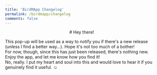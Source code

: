 ```yaml
---
title: 'BirdMApp Changelog'
permalink: /birdmapp/changelog
comments: false
---
```


<p style="text-align: center;">
# Hey there!

This pop-up will be used as a way to notify you if there's a new release (unless I find a better way...). Hope it's not too much of a bother!
<br>
For now, though, since this has just been released, there's nothing new. Enjoy the app, and let me know how you find it! 
<br>
No, really. I put my heart and soul into this and would love to hear it if you genuinely find it useful. ☺️
</p>

<!-- 

# Changelog

## [Unreleased]

## [1.1.1] - 2023-03-05


### Added

- Arabic translation (#444).
  
### Fixed

- Various broken links, page versions, and indentations.

### Changed

- Upgraded

### Removed

- Unused file

-->
